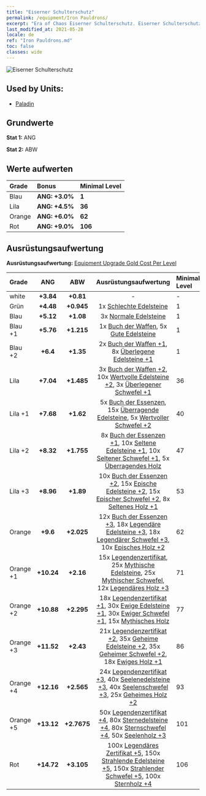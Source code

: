 ```yaml
---
title: "Eiserner Schulterschutz"
permalink: /equipment/Iron Pauldrons/
excerpt: "Era of Chaos Eiserner Schulterschutz. Eiserner Schulterschutz"
last_modified_at: 2021-05-28
locale: de
ref: "Iron Pauldrons.md"
toc: false
classes: wide
---
```


  ![Eiserner Schulterschutz](/images/e/e_1083.png)

## Used by Units:

* [Paladin](/de/units/Paladin/) 


## Grundwerte
 **Stat 1:** ANG

 **Stat 2:** ABW

## Werte aufwerten

  |     Grade    |   Bonus | Minimal Level | 
  |:-------------|:--------|:--------------| 
  | Blau | **ANG: +3.0%** | **1** | 
  | Lila | **ANG: +4.5%** | **36** | 
  | Orange | **ANG: +6.0%** | **62** | 
  | Rot | **ANG: +9.0%** | **106** | 


## Ausrüstungsaufwertung
 **Ausrüstungsaufwertung:** [Equipment Upgrade Gold Cost Per Level](/equipment/EquipmentUpgradeCostPerLevel/) 

  |          Grade      | ANG | ABW | Ausrüstungsaufwertung | Minimal Level |
  |:--------------------|:---------:|:---------:|:----------------:|:--------------|
  | white | **+3.84** | **+0.81** | - | - |
  | Grün | **+4.48** | **+0.945** | 1x [Schlechte Edelsteine](/ItemsDE/mat_4/) | 1 |
  | Blau | **+5.12** | **+1.08** | 3x [Normale Edelsteine](/ItemsDE/mat_10/) | 1 |
  | Blau +1 | **+5.76** | **+1.215** | 1x [Buch der Waffen](/ItemsDE/mat_18/), 5x [Gute Edelsteine](/ItemsDE/mat_16/) | 1 |
  | Blau +2 | **+6.4** | **+1.35** | 2x [Buch der Waffen +1](/ItemsDE/mat_25/), 8x [Überlegene Edelsteine +1](/ItemsDE/mat_23/) | 1 |
  | Lila | **+7.04** | **+1.485** | 3x [Buch der Waffen +2](/ItemsDE/mat_32/), 10x [Wertvolle Edelsteine +2](/ItemsDE/mat_30/), 3x [Überlegener Schwefel +1](/ItemsDE/mat_22/) | 36 |
  | Lila +1 | **+7.68** | **+1.62** | 5x [Buch der Essenzen](/ItemsDE/mat_39/), 15x [Überragende Edelsteine](/ItemsDE/mat_37/), 5x [Wertvoller Schwefel +2](/ItemsDE/mat_29/) | 40 |
  | Lila +2 | **+8.32** | **+1.755** | 8x [Buch der Essenzen +1](/ItemsDE/mat_46/), 10x [Seltene Edelsteine +1](/ItemsDE/mat_44/), 10x [Seltener Schwefel +1](/ItemsDE/mat_43/), 5x [Überragendes Holz](/ItemsDE/mat_34/) | 47 |
  | Lila +3 | **+8.96** | **+1.89** | 10x [Buch der Essenzen +2](/ItemsDE/mat_53/), 15x [Epische Edelsteine +2](/ItemsDE/mat_51/), 15x [Epischer Schwefel +2](/ItemsDE/mat_50/), 8x [Seltenes Holz +1](/ItemsDE/mat_41/) | 53 |
  | Orange | **+9.6** | **+2.025** | 12x [Buch der Essenzen +3](/ItemsDE/mat_60/), 18x [Legendäre Edelsteine +3](/ItemsDE/mat_58/), 18x [Legendärer Schwefel +3](/ItemsDE/mat_57/), 10x [Episches Holz +2](/ItemsDE/mat_48/) | 62 |
  | Orange +1 | **+10.24** | **+2.16** | 15x [Legendenzertifikat](/ItemsDE/mat_67/), 25x [Mythische Edelsteine](/ItemsDE/mat_65/), 25x [Mythischer Schwefel](/ItemsDE/mat_64/), 12x [Legendäres Holz +3](/ItemsDE/mat_55/) | 71 |
  | Orange +2 | **+10.88** | **+2.295** | 18x [Legendenzertifikat +1](/ItemsDE/mat_74/), 30x [Ewige Edelsteine +1](/ItemsDE/mat_72/), 30x [Ewiger Schwefel +1](/ItemsDE/mat_71/), 15x [Mythisches Holz](/ItemsDE/mat_62/) | 77 |
  | Orange +3 | **+11.52** | **+2.43** | 21x [Legendenzertifikat +2](/ItemsDE/mat_81/), 35x [Geheime Edelsteine +2](/ItemsDE/mat_79/), 35x [Geheimer Schwefel +2](/ItemsDE/mat_78/), 18x [Ewiges Holz +1](/ItemsDE/mat_69/) | 86 |
  | Orange +4 | **+12.16** | **+2.565** | 24x [Legendenzertifikat +3](/ItemsDE/mat_88/), 40x [Seelenedelsteine +3](/ItemsDE/mat_86/), 40x [Seelenschwefel +3](/ItemsDE/mat_85/), 25x [Geheimes Holz +2](/ItemsDE/mat_76/) | 93 |
  | Orange +5 | **+13.12** | **+2.7675** | 50x [Legendenzertifikat +4](/ItemsDE/mat_95/), 80x [Sternedelsteine +4](/ItemsDE/mat_93/), 80x [Sternschwefel +4](/ItemsDE/mat_92/), 50x [Seelenholz +3](/ItemsDE/mat_83/) | 101 |
  | Rot | **+14.72** | **+3.105** | 100x [Legendäres Zertifikat +5](/ItemsDE/mat_102/), 150x [Strahlende Edelsteine +5](/ItemsDE/mat_100/), 150x [Strahlender Schwefel +5](/ItemsDE/mat_99/), 100x [Sternholz +4](/ItemsDE/mat_90/) | 106 |

